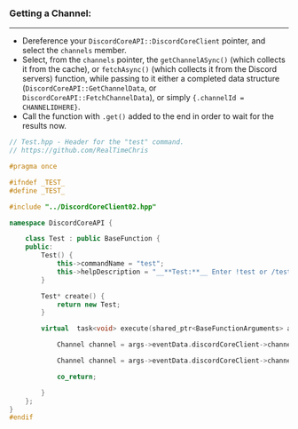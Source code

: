 ### **Getting a Channel:**
---
- Dereference your `DiscordCoreAPI::DiscordCoreClient` pointer, and select the `channels` member.
- Select, from the `channels` pointer, the `getChannelASync()` (which collects it from the cache), or `fetchAsync()` (which collects it from the Discord servers) function, while passing to it either a completed data structure (`DiscordCoreAPI::GetChannelData`, or `DiscordCoreAPI::FetchChannelData`), or simply `{.channelId = CHANNELIDHERE}`.
- Call the function with `.get()` added to the end in order to wait for the results now.

```cpp
// Test.hpp - Header for the "test" command.
// https://github.com/RealTimeChris

#pragma once

#ifndef _TEST_
#define _TEST_

#include "../DiscordCoreClient02.hpp"

namespace DiscordCoreAPI {

	class Test : public BaseFunction {
	public:
		Test() {
			this->commandName = "test";
			this->helpDescription = "__**Test:**__ Enter !test or /test to run this command!";
		}

		Test* create() {
			return new Test;
		}

		virtual  task<void> execute(shared_ptr<BaseFunctionArguments> args) {

			Channel channel = args->eventData.discordCoreClient->channels->fetchAsync({ args->eventData.getChannelId() }).get();

			Channel channel = args->eventData.discordCoreClient->channels->getChannelAsync({ args->eventData.getChannelId() }).get();

			co_return;

		}
	};
}
#endif
```
